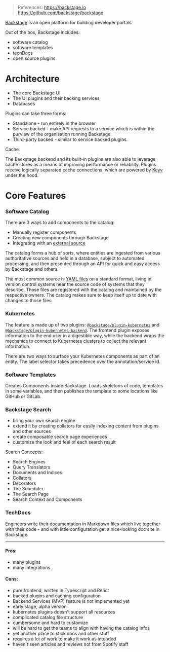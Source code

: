 > References:
> https://backstage.io
> https://github.com/backstage/backstage



[Backstage](https://backstage.io/) is an open platform for building developer portals.

Out of the box, Backstage includes:
- software catalog
- software templates
- techDocs
- open source plugins

# Architecture

- The core Backstage UI
- The UI plugins and their backing services
- Databases

Plugins can take three forms: 

- Standalone - run entirely in the browser
- Service backed - make API requests to a service which is within the purview of the organisation running Backstage.
- Third-party backed - similar to service backed plugins.

Cache

The Backstage backend and its built-in plugins are also able to leverage cache stores as a means of improving performance or reliability. Plugins receive logically separated cache connections, which are powered by [Keyv](https://github.com/lukechilds/keyv) under the hood.

# Core Features

### Software Catalog

There are 3 ways to add components to the catalog: 

- Manually register components 
- Creating new components through Backstage 
- Integrating with an [external source](https://backstage.io/docs/features/software-catalog/external-integrations)

The catalog forms a hub of sorts, where entities are ingested from various authoritative sources and held in a database, subject to automated processing, and then presented through an API for quick and easy access by Backstage and others. 

The most common source is [YAML files](https://backstage.io/docs/features/software-catalog/descriptor-format) on a standard format, living in version control systems near the source code of systems that they describe. Those files are registered with the catalog and maintained by the respective owners. The catalog makes sure to keep itself up to date with changes to those files.

### Kubernetes

The feature is made up of two plugins: [`@backstage/plugin-kubernetes`](https://github.com/backstage/backstage/tree/master/plugins/kubernetes) and [`@backstage/plugin-kubernetes-backend`](https://github.com/backstage/backstage/tree/master/plugins/kubernetes-backend). The frontend plugin exposes information to the end user in a digestible way, while the backend wraps the mechanics to connect to Kubernetes clusters to collect the relevant information.

There are two ways to surface your Kubernetes components as part of an entity. The label selector takes precedence over the annotation/service id.

### Software Templates

Creates Components inside Backstage. Loads skeletons of code, templates in some variables, and then publishes the template to some locations like GitHub or GitLab.

### Backstage Search

- bring your own search engine
- extend it by creating collators for easily indexing content from plugins and other sources
- create composable search page experiences
- customize the look and feel of each search result

Search Concepts:
- Search Engines
- Query Translators
- Documents and Indices
- Collators
- Decorators
- The Scheduler
- The Search Page
- Search Context and Components

### TechDocs

Engineers write their documentation in Markdown files which live  together with their code - and with little configuration get a  nice-looking doc site in Backstage.











---

#### Pros:

- many plugins
- many integrations

#### Cons:

- pure frontend, written in Typescript and React
- backed plugins and caching configuration
- Backend Services (MVP) feature is not implemented yet 
- early stage, alpha version
- kubernetes plugins doesn't support all resources
- complicated catalog file structure
- cumbersome and hard to customize
- will be hard to get the teams to align with having the catalog infos
- yet another place to stick docs and other stuff
- requires a lot of work to make it work as intended
- haven't seen articles and reviews not from Spotify staff